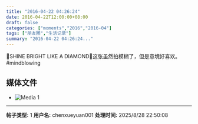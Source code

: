 ```yaml
---
title: "2016-04-22 04:26:24"
date: 2016-04-22T12:00:00+08:00
draft: false
categories: ["moments","2016","2016-04"]
tags: ["朋友圈","生活记录"]
summary: "2016-04-22 04:26:24..."
---
```


💎SHINE BRIGHT LIKE A DIAMOND💎这张虽然拍模糊了，但是意境好喜欢。#mindblowing

## 媒体文件

- ![Media 1](/Moments/photos/2016-04-22/201604220426240.jpg)

---

**帖子类型:** 1
**用户名:** chenxueyuan001
**处理时间:** 2025/8/28 22:50:08